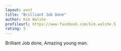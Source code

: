 ```yaml
---
layout: post
title: "Brilliant Job Done"
author: Kim Walshe
profileurl: https://www.facebook.com/kim.walshe.5
rating: 5
---
```

Brilliant Job done, Amazing young man.